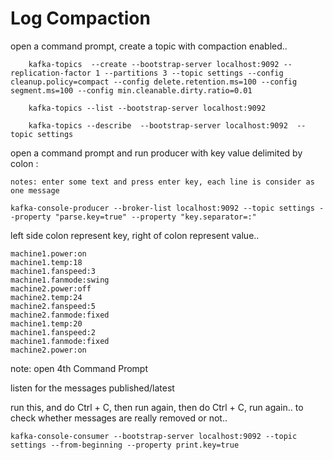 # Log Compaction

open a command prompt, create a topic with compaction enabled..
 
```
    kafka-topics  --create --bootstrap-server localhost:9092 --replication-factor 1 --partitions 3 --topic settings --config cleanup.policy=compact --config delete.retention.ms=100 --config segment.ms=100 --config min.cleanable.dirty.ratio=0.01   
```

```
    kafka-topics --list --bootstrap-server localhost:9092
```    
   
```    
    kafka-topics --describe  --bootstrap-server localhost:9092  --topic settings
```


open a command prompt and run producer with key value delimited by colon :

```
notes: enter some text and press enter key, each line is consider as one message

kafka-console-producer --broker-list localhost:9092 --topic settings --property "parse.key=true" --property "key.separator=:"
```

left side colon represent key, right of colon represent value.. 

```
machine1.power:on
machine1.temp:18
machine1.fanspeed:3
machine1.fanmode:swing
machine2.power:off
machine2.temp:24
machine2.fanspeed:5
machine2.fanmode:fixed
machine1.temp:20
machine1.fanspeed:2
machine1.fanmode:fixed
machine2.power:on
```


note: open 4th Command Prompt

listen for the messages published/latest

run this, and do Ctrl + C, then run again, then do Ctrl + C, run again.. to check whether messages are really removed or not..
 

```
kafka-console-consumer --bootstrap-server localhost:9092 --topic settings --from-beginning --property print.key=true
```
